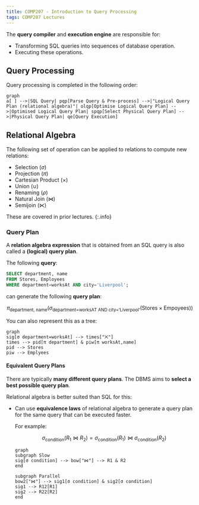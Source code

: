 ```yaml
---
title: COMP207 - Introduction to Query Processing
tags: COMP207 Lectures
---
```


The **query compiler** and **execution engine** are responsible for:

* Transforming SQL queries into sequences of database operation.
* Executing these operations.

## Query Processing
Query processing is completed in the following order:

```mermaid
graph
a[ ] -->|SQL Query| pqp[Parse Query & Pre-process] -->|"Logical Query Plan (relational algebra)"| olqp[Optimise Logical Query Plan] -->|Optimised Logical Query Plan| spqp[Select Physical Query Plan] -->|Physical Query Plan| qe[Query Execution]
```

## Relational Algebra
The following set of operation can be applied to relations to compute new relations:

* Selection ($\sigma$)
* Projection ($\pi$)
* Cartesian Product ($\times$)
* Union ($\cup$)
* Renaming ($\rho$)
* Natural Join ($\bowtie$)
* Semijoin ($\ltimes$)

These are covered in prior lectures.
{:.info}

### Query Plan
A **relation algebra expression** that is obtained from an SQL query is also called a **(logical) query plan**.

The following **query**:

```sql
SELECT department, name
FROM Stores, Employees
WHERE department=worksAt AND city='Liverpool';
```

can generate the following **query plan**:

$$
\pi_\text{department, name}(\sigma_\text{department=worksAT AND city='Liverpool'}(\text{Stores}\times\text{Empoyees}))
$$

You can also represent this as a tree:

```mermaid
graph
sig[σ department=worksAt] --> times["⨉"]
times --> pid[π department] & piw[π worksAt,name]
pid --> Stores
piw --> Emplyees
```

#### Equivalent Query Plans
There are typically **many different query plans**. The DBMS aims to **select a best possible query plan**.

Relational algebra is better suited than SQL for this:

* Can use **equivalence laws** of relational algebra to generate a query plan for the same query that can be executed faster.

	For example:
	
	$$
	\sigma_\text{condition}(R_1\bowtie R_2)=\sigma_\text{condition}(R_1)\bowtie\sigma_\text{condition}(R_2)
	$$
	
	```mermaid
	graph
	subgraph Slow
	sig[σ condition] --> bow["⋈"] --> R1 & R2
	end
	
	subgraph Parallel
	bow2["⋈"] --> sig1[σ condition] & sig2[σ condition]
	sig1 --> R12[R1]
	sig2 --> R22[R2]
	end
	```